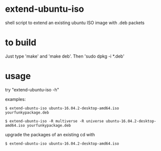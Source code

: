 # extend-ubuntu-iso
shell script to extend an existing ubuntu ISO image with .deb packets

# to build
Just type 'make' and 'make deb'. Then 'sudo dpkg -i *.deb'

# usage
try "extend-ubuntu-iso -h"

examples:

	$ extend-ubuntu-iso ubuntu-16.04.2-desktop-amd64.iso yourfunkypackage.deb
	
	$ extend-ubuntu-iso -R multiverse -R universe ubuntu-16.04.2-desktop-amd64.iso yourfunkypackage.deb

upgrade the packages of  an existing cd with

	$ extend-ubuntu-iso ubuntu-16.04.2-desktop-amd64.iso
